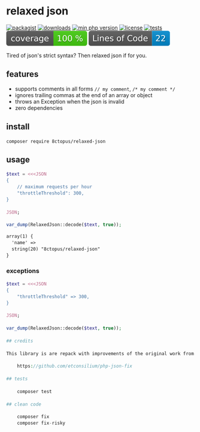# relaxed json

[![packagist](http://poser.pugx.org/8ctopus/relaxed-json/v)](https://packagist.org/packages/8ctopus/relaxed-json)
[![downloads](http://poser.pugx.org/8ctopus/relaxed-json/downloads)](https://packagist.org/packages/8ctopus/relaxed-json)
[![min php version](http://poser.pugx.org/8ctopus/relaxed-json/require/php)](https://packagist.org/packages/8ctopus/relaxed-json)
[![license](http://poser.pugx.org/8ctopus/relaxed-json/license)](https://packagist.org/packages/8ctopus/relaxed-json)
[![tests](https://github.com/8ctopus/relaxed-json/actions/workflows/tests.yml/badge.svg)](https://github.com/8ctopus/relaxed-json/actions/workflows/tests.yml)
![code coverage badge](https://raw.githubusercontent.com/8ctopus/relaxed-json/image-data/coverage.svg)
![lines of code](https://raw.githubusercontent.com/8ctopus/relaxed-json/image-data/lines.svg)

Tired of json's strict syntax? Then relaxed json if for you.

## features

- supports comments in all forms `// my comment`, `/* my comment */`
- ignores trailing commas at the end of an array or object
- throws an Exception when the json is invalid
- zero dependencies

## install

    composer require 8ctopus/relaxed-json

## usage

```php
$text = <<<JSON
{
    // maximum requests per hour
    "throttleThreshold": 300,
}

JSON;

var_dump(RelaxedJson::decode($text, true));
```

```txt
array(1) {
  'name' =>
  string(20) "8ctopus/relaxed-json"
}
```

### exceptions

```php
$text = <<<JSON
{
    "throttleThreshold" => 300,
}

JSON;

var_dump(RelaxedJson::decode($text, true));

## credits

This library is are repack with improvements of the original work from

    https://github.com/etconsilium/php-json-fix

## tests

    composer test

## clean code

    composer fix
    composer fix-risky
